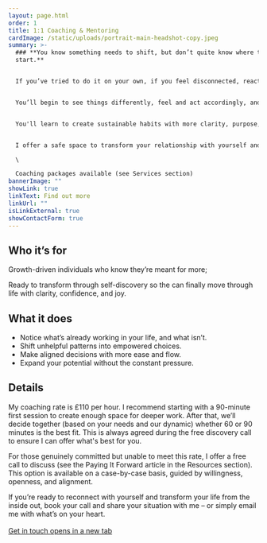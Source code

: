 ```yaml
---
layout: page.html
order: 1
title: 1:1 Coaching & Mentoring
cardImage: /static/uploads/portrait-main-headshot-copy.jpeg
summary: >-
  ### **You know something needs to shift, but don’t quite know where to
  start.**


  If you’ve tried to do it on your own, if you feel disconnected, reactive, or stuck in cycles of self-pressure, this is your first step toward breaking free.


  You’ll begin to see things differently, feel and act accordingly, and as a result you'll start seeing the results you want. 


  You'll learn to create sustainable habits with more clarity, purpose, and ease, without falling into extremes or impossible expectations.


  I offer a safe space to transform your relationship with yourself and start building change from the inside out.\

  \

  Coaching packages available (see Services section)
bannerImage: ""
showLink: true
linkText: Find out more
linkUrl: ""
isLinkExternal: true
showContactForm: true
---
```

## Who it’s for

Growth-driven individuals who know they’re meant for more;

Ready to transform through self-discovery so the can finally move through life with clarity, confidence, and joy.

## What it does

* Notice what’s already working in your life, and what isn’t.
* Shift unhelpful patterns into empowered choices.
* Make aligned decisions with more ease and flow.
* Expand your potential without the constant pressure.

## Details

My coaching rate is £110 per hour. I recommend starting with a 90-minute first session to create enough space for deeper work. After that, we’ll decide together (based on your needs and our dynamic) whether 60 or 90 minutes is the best fit. This is always agreed during the free discovery call to ensure I can offer what's best for you.

For those genuinely committed but unable to meet this rate, I offer a free call to discuss (see the Paying It Forward article in the Resources section). This option is available on a case-by-case basis, guided by willingness, openness, and alignment.

If you’re ready to reconnect with yourself and transform your life from the inside out, book your call and share your situation with me – or simply email me with what’s on your heart.\
\
<a href="mailto:hello@claudiadecarlo.com" rel="noopener noreferrer" class="btn" target="_blank">Get in touch <span class="sr-only">opens in a new tab</span></a>
